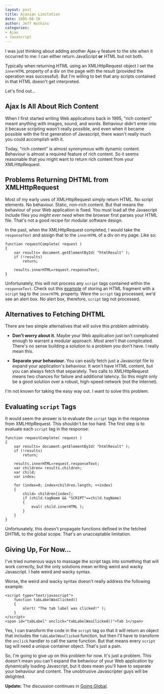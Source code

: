 ```yaml
---
layout: post
title: Ajaxian Limitation
date: 2005-08-18
author: Jeff Watkins
categories:
- Ajax
- Javascript
---
```


I was just thinking about adding another Ajax-y feature to the site when it occurred to me: I can either return JavaScript **or** HTML but not both.

Typically when returning HTML using an XMLHttpRequest object I set the `innerHTML` property of a div on the page with the result (provided the operation was successful). But I'm willing to bet that any scripts contained in that HTML doesn't get interpreted.

Let's find out...
<!--more-->
## Ajax Is All About Rich Content ##

When I first started writing Web applications back in 1995, "rich content" meant anything with images, sound, and words. Behaviour didn't enter into it because scripting wasn't really possible, and even when it became possible with the first generation of Javascript, there wasn't really much you could accomplish with it.

Today, "rich content" is almost synonymous with dynamic content. Behaviour is almost a required feature of rich content. So it seems reasonable that you might want to return rich content from your XMLHttpRequest.

## Problems Returning DHTML from XMLHttpRequest ##

Most of my early uses of XMLHttpRequest simply return HTML. No script elements. No behaviour. Static, non-rich content. But that means the behaviour of your Web application is fixed. You must load all the Javascript include files you *might ever need* when the browser first parses your HTML file. That's not a good recipe for modular software design.

In the past, when the XMLHttpRequest completed, I would take the `responseText` and assign that to the `innerHTML` of a div on my page. Like so:

	function requestComplete( request )
	{
		var results= document.getElementById( "htmlResult" );
		if (!results)
			return;
			
		results.innerHTML=request.responseText;
	}

Unfortunately, this will not process any `script` tags contained within the `responseText`. Check out this [example](http://metrocat.org/nerd/examples/ajax-scripting-test1.html) of storing an HTML fragment with a `script` tag to the `innerHTML` property. Were the `script` tag processed, we'd see an alert box. No alert box, therefore, `script` tag not processed.

## Alternatives to Fetching DHTML ##

There are two simple alternatives that will solve this problem admirably.


* **Don't worry about it.** Maybe your Web application just isn't complicated enough to warrant a modular approach. Most aren't that complicated. There's no sense building a solution to a problem you don't have. I really mean this.

* **Separate your behaviour.** You can easily fetch just a Javascript file to expand your application's behaviour. It won't have HTML content, but you can always fetch that separately. Two calls to XMLHttpRequest means two chances for failure and additional latency. So this might only be a good solution over a robust, high-speed network (not the Internet).

I'm not known for taking the easy way out. I want to solve this problem.

## Evaluating `script` Tags ##

It would seem the answer is to evaluate the `script` tags in the response from XMLHttpRequest. This shouldn't be too hard. The first step is to evaluate each `script` tag in the response:

	function requestComplete( request )
	{
		var results= document.getElementById( "htmlResult" );
		if (!results)
			return;
			
		results.innerHTML=request.responseText;
		var children= results.children;
		var child;
		var index;
		
		for (index=0; index<children.length; ++index)
		{
			child= children[index];
			if (child.tagName && "SCRIPT"==child.tagName)
			{
				eval( child.innerHTML );
			}
		}
	}

Unfortunately, this doesn't propagate functions defined in the fetched DHTML to the global scope. That's an unacceptable limitation.

## Giving Up, For Now... ##

I've tried numerous ways to massage the script tags into something that will work correctly, but the only solutions mean writing weird and wacky Javascript. I hate weird and wacky syntax.

Worse, the weird and wacky syntax doesn't really address the following example:

	<script type="text/javascript">
		function tabLabelWasClicked()
		{
			alert( "The tab label was clicked!" );
		}
	</script>
	<span id="tabLabel" onclick="tabLabelWasClicked()">Tab 1</span>
	
Yes, I can transform the code in the `script` tag so that it will return an object that includes the `tabLabelWasClicked` function, but then I'll have to transform the `onclick` handler to call the same function. But that means every `script` tag will need a unique container object. That's just a pain.

So, I'm going to give up on this problem for now. It's just a problem. This doesn't mean you can't expand the behaviour of your Web application by dynamically loading Javascript, but it does mean you'll have to separate your behaviour and content. The unobtrusive Javascripter guys will be delighted.

**Update:** The discussion continues in [Going Global](http://nerd.newburyportion.com/2006/07/going-global).